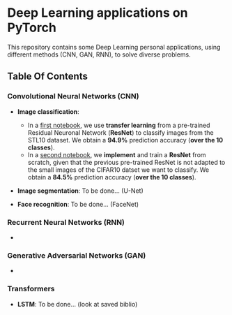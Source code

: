# Deep Learning applications on PyTorch

This repository contains some Deep Learning personal applications, using different methods (CNN, GAN, RNN), to solve diverse problems.

## Table Of Contents

### Convolutional Neural Networks (CNN)

* **Image classification**: 
    * In a [first notebook](https://github.com/louischarlot/DeepLearning_Applications_PyTorch/blob/main/CNN/Image_classification_transfer.ipynb), we use **transfer learning** from a pre-trained Residual Neuronal Network (**ResNet**) to classify images from the STL10 dataset.
We obtain a **94.9%** prediction accuracy (**over the 10 classes**).
    * In a [second notebook](https://github.com/louischarlot/DeepLearning_Applications_PyTorch/blob/main/CNN/Image_classification_implemented.ipynb), we **implement** and train a **ResNet** from scratch, given that the previous pre-trained ResNet is not adapted to the small images of the CIFAR10 datset we want to classify. We obtain a **84.5%** prediction accuracy (**over the 10 classes**).


* **Image segmentation**: To be done... (U-Net)

* **Face recognition**: To be done... (FaceNet)


### Recurrent Neural Networks (RNN)

* 


### Generative Adversarial Networks (GAN)

* 



### Transformers

* **LSTM**: To be done... (look at saved biblio)
